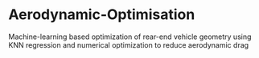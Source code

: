 # Aerodynamic-Optimisation
Machine-learning based optimization of rear-end vehicle geometry using KNN regression and numerical optimization to reduce aerodynamic drag
